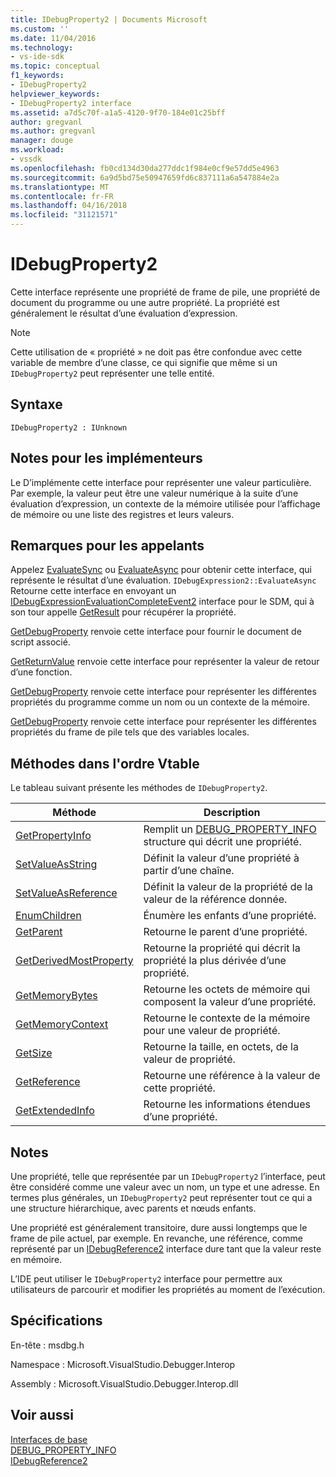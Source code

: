 ```yaml
---
title: IDebugProperty2 | Documents Microsoft
ms.custom: ''
ms.date: 11/04/2016
ms.technology:
- vs-ide-sdk
ms.topic: conceptual
f1_keywords:
- IDebugProperty2
helpviewer_keywords:
- IDebugProperty2 interface
ms.assetid: a7d5c70f-a1a5-4120-9f70-184e01c25bff
author: gregvanl
ms.author: gregvanl
manager: douge
ms.workload:
- vssdk
ms.openlocfilehash: fb0cd134d30da277ddc1f984e0cf9e57dd5e4963
ms.sourcegitcommit: 6a9d5bd75e50947659fd6c837111a6a547884e2a
ms.translationtype: MT
ms.contentlocale: fr-FR
ms.lasthandoff: 04/16/2018
ms.locfileid: "31121571"
---
```

# <a name="idebugproperty2"></a>IDebugProperty2
Cette interface représente une propriété de frame de pile, une propriété de document du programme ou une autre propriété. La propriété est généralement le résultat d’une évaluation d’expression.  
  
> [!NOTE]
>  Cette utilisation de « propriété » ne doit pas être confondue avec cette variable de membre d’une classe, ce qui signifie que même si un `IDebugProperty2` peut représenter une telle entité.  
  
## <a name="syntax"></a>Syntaxe  
  
```  
IDebugProperty2 : IUnknown  
```  
  
## <a name="notes-for-implementers"></a>Notes pour les implémenteurs  
 Le D’implémente cette interface pour représenter une valeur particulière. Par exemple, la valeur peut être une valeur numérique à la suite d’une évaluation d’expression, un contexte de la mémoire utilisée pour l’affichage de mémoire ou une liste des registres et leurs valeurs.  
  
## <a name="notes-for-callers"></a>Remarques pour les appelants  
 Appelez [EvaluateSync](../../../extensibility/debugger/reference/idebugexpression2-evaluatesync.md) ou [EvaluateAsync](../../../extensibility/debugger/reference/idebugexpression2-evaluateasync.md) pour obtenir cette interface, qui représente le résultat d’une évaluation. `IDebugExpression2::EvaluateAsync` Retourne cette interface en envoyant un [IDebugExpressionEvaluationCompleteEvent2](../../../extensibility/debugger/reference/idebugexpressionevaluationcompleteevent2.md) interface pour le SDM, qui à son tour appelle [GetResult](../../../extensibility/debugger/reference/idebugexpressionevaluationcompleteevent2-getresult.md) pour récupérer la propriété.  
  
 [GetDebugProperty](../../../extensibility/debugger/reference/idebugpropertycreateevent2-getdebugproperty.md) renvoie cette interface pour fournir le document de script associé.  
  
 [GetReturnValue](../../../extensibility/debugger/reference/idebugreturnvalueevent2-getreturnvalue.md) renvoie cette interface pour représenter la valeur de retour d’une fonction.  
  
 [GetDebugProperty](../../../extensibility/debugger/reference/idebugprogram2-getdebugproperty.md) renvoie cette interface pour représenter les différentes propriétés du programme comme un nom ou un contexte de la mémoire.  
  
 [GetDebugProperty](../../../extensibility/debugger/reference/idebugstackframe2-getdebugproperty.md) renvoie cette interface pour représenter les différentes propriétés du frame de pile tels que des variables locales.  
  
## <a name="methods-in-vtable-order"></a>Méthodes dans l'ordre Vtable  
 Le tableau suivant présente les méthodes de `IDebugProperty2`.  
  
|Méthode|Description|  
|------------|-----------------|  
|[GetPropertyInfo](../../../extensibility/debugger/reference/idebugproperty2-getpropertyinfo.md)|Remplit un [DEBUG_PROPERTY_INFO](../../../extensibility/debugger/reference/debug-property-info.md) structure qui décrit une propriété.|  
|[SetValueAsString](../../../extensibility/debugger/reference/idebugproperty2-setvalueasstring.md)|Définit la valeur d’une propriété à partir d’une chaîne.|  
|[SetValueAsReference](../../../extensibility/debugger/reference/idebugproperty2-setvalueasreference.md)|Définit la valeur de la propriété de la valeur de la référence donnée.|  
|[EnumChildren](../../../extensibility/debugger/reference/idebugproperty2-enumchildren.md)|Énumère les enfants d’une propriété.|  
|[GetParent](../../../extensibility/debugger/reference/idebugproperty2-getparent.md)|Retourne le parent d’une propriété.|  
|[GetDerivedMostProperty](../../../extensibility/debugger/reference/idebugproperty2-getderivedmostproperty.md)|Retourne la propriété qui décrit la propriété la plus dérivée d’une propriété.|  
|[GetMemoryBytes](../../../extensibility/debugger/reference/idebugproperty2-getmemorybytes.md)|Retourne les octets de mémoire qui composent la valeur d’une propriété.|  
|[GetMemoryContext](../../../extensibility/debugger/reference/idebugproperty2-getmemorycontext.md)|Retourne le contexte de la mémoire pour une valeur de propriété.|  
|[GetSize](../../../extensibility/debugger/reference/idebugproperty2-getsize.md)|Retourne la taille, en octets, de la valeur de propriété.|  
|[GetReference](../../../extensibility/debugger/reference/idebugproperty2-getreference.md)|Retourne une référence à la valeur de cette propriété.|  
|[GetExtendedInfo](../../../extensibility/debugger/reference/idebugproperty2-getextendedinfo.md)|Retourne les informations étendues d’une propriété.|  
  
## <a name="remarks"></a>Notes  
 Une propriété, telle que représentée par un `IDebugProperty2` l’interface, peut être considéré comme une valeur avec un nom, un type et une adresse. En termes plus générales, un `IDebugProperty2` peut représenter tout ce qui a une structure hiérarchique, avec parents et nœuds enfants.  
  
 Une propriété est généralement transitoire, dure aussi longtemps que le frame de pile actuel, par exemple. En revanche, une référence, comme représenté par un [IDebugReference2](../../../extensibility/debugger/reference/idebugreference2.md) interface dure tant que la valeur reste en mémoire.  
  
 L’IDE peut utiliser le `IDebugProperty2` interface pour permettre aux utilisateurs de parcourir et modifier les propriétés au moment de l’exécution.  
  
## <a name="requirements"></a>Spécifications  
 En-tête : msdbg.h  
  
 Namespace : Microsoft.VisualStudio.Debugger.Interop  
  
 Assembly : Microsoft.VisualStudio.Debugger.Interop.dll  
  
## <a name="see-also"></a>Voir aussi  
 [Interfaces de base](../../../extensibility/debugger/reference/core-interfaces.md)   
 [DEBUG_PROPERTY_INFO](../../../extensibility/debugger/reference/debug-property-info.md)   
 [IDebugReference2](../../../extensibility/debugger/reference/idebugreference2.md)
